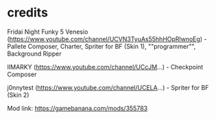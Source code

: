 # credits
Fridai Night Funky 5
Venesio (https://www.youtube.com/channel/UCVN3TyuAs55hhHOpRlwnoEg) - Pallete Composer, Charter, Spriter for BF (Skin 1), ""programmer"", Background Ripper

IIMARKY (https://www.youtube.com/channel/UCcJM...) - Checkpoint Composer

j0nnytest (https://www.youtube.com/channel/UCELA...) - Spriter for BF (Skin 2)

Mod link: https://gamebanana.com/mods/355783
